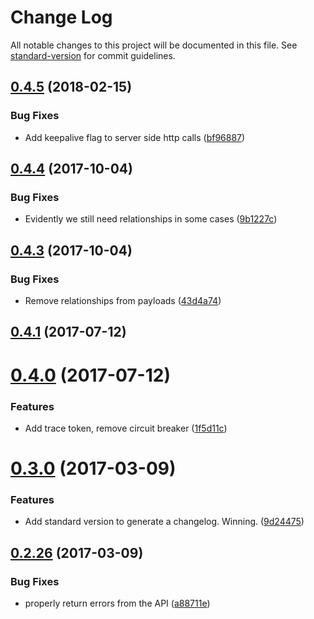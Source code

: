 # Change Log

All notable changes to this project will be documented in this file. See [standard-version](https://github.com/conventional-changelog/standard-version) for commit guidelines.

<a name="0.4.5"></a>
## [0.4.5](https://github.com/lonelyplanet/jsonapi-js/compare/v0.4.4...v0.4.5) (2018-02-15)


### Bug Fixes

* Add keepalive flag to server side http calls ([bf96887](https://github.com/lonelyplanet/jsonapi-js/commit/bf96887))



<a name="0.4.4"></a>
## [0.4.4](https://github.com/lonelyplanet/jsonapi-js/compare/v0.4.3...v0.4.4) (2017-10-04)


### Bug Fixes

* Evidently we still need relationships in some cases ([9b1227c](https://github.com/lonelyplanet/jsonapi-js/commit/9b1227c))



<a name="0.4.3"></a>
## [0.4.3](https://github.com/lonelyplanet/jsonapi-js/compare/v0.4.1...v0.4.3) (2017-10-04)


### Bug Fixes

* Remove relationships from payloads ([43d4a74](https://github.com/lonelyplanet/jsonapi-js/commit/43d4a74))



<a name="0.4.1"></a>
## [0.4.1](https://github.com/lonelyplanet/jsonapi-js/compare/v0.4.0...v0.4.1) (2017-07-12)



<a name="0.4.0"></a>
# [0.4.0](https://github.com/lonelyplanet/jsonapi-js/compare/v0.3.0...v0.4.0) (2017-07-12)


### Features

* Add trace token, remove circuit breaker ([1f5d11c](https://github.com/lonelyplanet/jsonapi-js/commit/1f5d11c))



<a name="0.3.0"></a>
# [0.3.0](https://github.com/lonelyplanet/jsonapi-js/compare/v0.2.26...v0.3.0) (2017-03-09)


### Features

* Add standard version to generate a changelog. Winning. ([9d24475](https://github.com/lonelyplanet/jsonapi-js/commit/9d24475))



<a name="0.2.26"></a>
## [0.2.26](https://github.com/lonelyplanet/jsonapi-js/compare/v0.2.25...v0.2.26) (2017-03-09)


### Bug Fixes

* properly return errors from the API ([a88711e](https://github.com/lonelyplanet/jsonapi-js/commit/a88711e))
